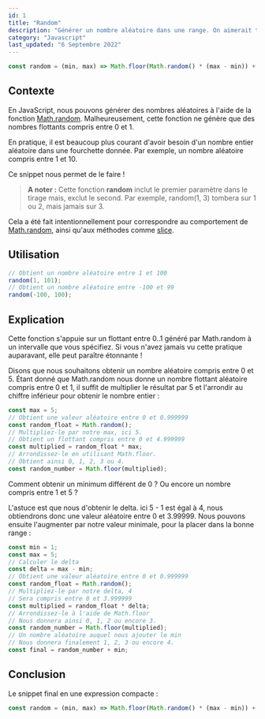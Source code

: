 ```yaml
---
id: 1
title: "Random"
description: "Générer un nombre aléatoire dans une range. On aimerait tous que Math.random fonctionne ainsi."
category: "Javascript"
last_updated: "6 Septembre 2022"
---
```


```js
const random = (min, max) => Math.floor(Math.random() * (max - min)) + min;
```

## Contexte

En JavaScript, nous pouvons générer des nombres aléatoires à l'aide de la fonction [Math.random](https://developer.mozilla.org/en-US/docs/Web/JavaScript/Reference/Global_Objects/Math/random). Malheureusement, cette fonction ne génère que des nombres flottants compris entre 0 et 1.

En pratique, il est beaucoup plus courant d'avoir besoin d'un nombre entier aléatoire dans une fourchette donnée. Par exemple, un nombre aléatoire compris entre 1 et 10.

Ce snippet nous permet de le faire !

> **A noter :**
> Cette fonction **random** inclut le premier paramètre dans le tirage mais, exclut le second. Par exemple, random(1, 3) tombera sur 1 ou 2, mais jamais sur 3.

Cela a été fait intentionnellement pour correspondre au comportement de [Math.random](https://developer.mozilla.org/en-US/docs/Web/JavaScript/Reference/Global_Objects/Math/random), ainsi qu'aux méthodes comme [slice](https://developer.mozilla.org/en-US/docs/Web/JavaScript/Reference/Global_Objects/Array/slice).

## Utilisation

```js
// Obtient un nombre aléatoire entre 1 et 100
random(1, 101);
// Obtient un nombre aléatoire entre -100 et 99
random(-100, 100);
```

## Explication

Cette fonction s'appuie sur un flottant entre 0..1 généré par Math.random à un intervalle que vous spécifiez. Si vous n'avez jamais vu cette pratique auparavant, elle peut paraître étonnante !

Disons que nous souhaitons obtenir un nombre aléatoire compris entre 0 et 5. Étant donné que Math.random nous donne un nombre flottant aléatoire compris entre 0 et 1, il suffit de multiplier le résultat par 5 et l'arrondir au chiffre inférieur pour obtenir le nombre entier :

```js
const max = 5;
// Obtient une valeur aléatoire entre 0 et 0.999999
const random_float = Math.random();
// Multipliez-le par notre max, ici 5.
// Obtient un flottant compris entre 0 et 4.999999
const multiplied = random_float * max;
// Arrondissez-le en utilisant Math.floor.
// Obtient ainsi 0, 1, 2, 3 ou 4.
const random_number = Math.floor(multiplied);
```

Comment obtenir un minimum différent de 0 ? Ou encore un nombre compris entre 1 et 5 ?

L'astuce est que nous d'obtenir le delta. ici 5 - 1 est égal à 4, nous obtiendrons donc une valeur aléatoire entre 0 et 3.99999. Nous pouvons ensuite l'augmenter par notre valeur minimale, pour la placer dans la bonne range :

```js
const min = 1;
const max = 5;
// Calculer le delta
const delta = max - min;
// Obtient une valeur aléatoire entre 0 et 0.999999
const random_float = Math.random();
// Multipliez-le par notre delta, 4
// Sera compris entre 0 et 3.999999
const multiplied = random_float * delta;
// Arrondissez-le à l'aide de Math.floor
// Nous donnera ainsi 0, 1, 2 ou encore 3.
const random_number = Math.floor(multiplied);
// Un nombre aléatoire auquel nous ajouter le min
// Nous donnera finalement 1, 2, 3 ou encore 4.
const final = random_number + min;
```

## Conclusion

Le snippet final en une expression compacte :

```js
const random = (min, max) => Math.floor(Math.random() * (max - min)) + min;
```
